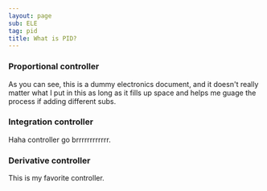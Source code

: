 ```yaml
---
layout: page
sub: ELE
tag: pid
title: What is PID?
---
```


### Proportional controller

As you can see, this is a dummy electronics document, and it doesn't really
matter what I put in this as long as it fills up space and helps me guage the
process if adding different subs.

### Integration controller

Haha controller go brrrrrrrrrrrr.

### Derivative controller

This is my favorite controller.
